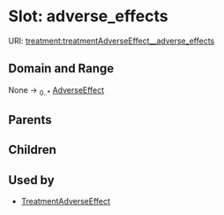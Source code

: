 
# Slot: adverse_effects




URI: [treatment:treatmentAdverseEffect__adverse_effects](http://w3id.org/ontogpt/treatments/treatmentAdverseEffect__adverse_effects)


## Domain and Range

None &#8594;  <sub>0..\*</sub> [AdverseEffect](AdverseEffect.md)

## Parents


## Children


## Used by

 * [TreatmentAdverseEffect](TreatmentAdverseEffect.md)
